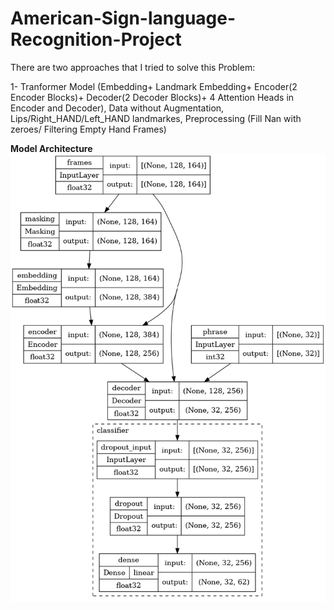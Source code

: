 # American-Sign-language-Recognition-Project

There are two approaches that I tried to solve this Problem:

1- Tranformer Model (Embedding+ Landmark Embedding+ Encoder(2 Encoder Blocks)+ Decoder(2 Decoder Blocks)+ 4 Attention Heads in Encoder and Decoder), Data without Augmentation, Lips/Right_HAND/Left_HAND landmarkes, Preprocessing (Fill Nan with zeroes/ Filtering Empty Hand Frames)

**Model Architecture**
![Tranformer Architecture](model.png)
